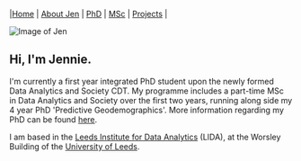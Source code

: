 |[Home](index.md)    | [About Jen](AboutJen.md) |   [PhD](PhD.md)  | [MSc](MSc.md)    | [Projects](PhD.md)  | 

![Image of Jen](https://pbs.twimg.com/profile_images/820009850897887238/HKzFRITJ_400x400.jpg)

## Hi, I'm Jennie.

I'm currently a first year integrated PhD student upon the newly formed Data Analytics and Society CDT. My programme includes a part-time MSc in Data Analytics and Society over the first two years, running along side my 4 year PhD 'Predictive Geodemographics'. More information regarding my PhD can be found [here](PhD.md). 


I am based in the [Leeds Institute for Data Analytics](www.lida.leeds.ac.uk) (LIDA), at the Worsley Building of the [University of Leeds](http://www.leeds.ac.uk/). 




